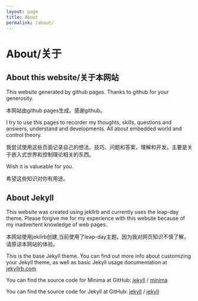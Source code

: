 ```yaml
---
layout: page
title: About
permalink: /about/
---
```

# About/关于
## About this website/关于本网站
This website generated by github pages. Thanks to github for your generosity.

本网站由github pages生成。感谢github。

I try to use this pages to recorder my thoughts, skills, questions and answers, understand and developments. All about embedded world and control theory.

我尝试使用这些页面记录自己的想法、技巧、问题和答案，理解和开发。主要是关于嵌入式世界和控制理论相关的东西。

Wish it is valueable for you.

希望这些知识对你有用途。




## About Jekyll
This website was created using jekllrb and currently uses the leap-day theme. Please forgive me for my experience with this website because of my inadvertent knowledge of web pages.

本网站使用jekllrb创建,当前使用了leap-day主题。因为我对网页知识不慎了解，请原谅本网站的体验。


This is the base Jekyll theme. You can find out more info about customizing your Jekyll theme, as well as basic Jekyll usage documentation at [jekyllrb.com](https://jekyllrb.com/)

You can find the source code for Minima at GitHub:
[jekyll][jekyll-organization] /
[minima](https://github.com/jekyll/minima)

You can find the source code for Jekyll at GitHub:
[jekyll][jekyll-organization] /
[jekyll](https://github.com/jekyll/jekyll)


[jekyll-organization]: https://github.com/jekyll
